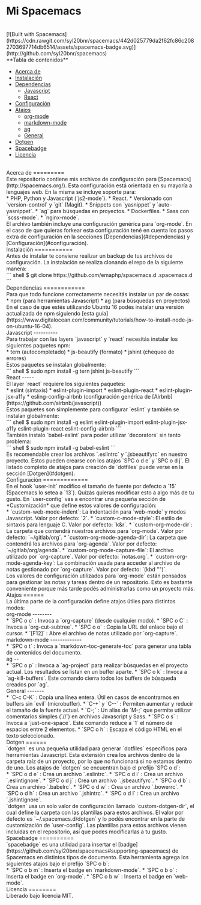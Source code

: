 Mi Spacemacs
=

<br>
[![Built with Spacemacs](https://cdn.rawgit.com/syl20bnr/spacemacs/442d025779da2f62fc86c2082703697714db6514/assets/spacemacs-badge.svg)](http://github.com/syl20bnr/spacemacs)

<br>
<!-- markdown-toc start - Don't edit this section. Run M-x markdown-toc-generate-toc again -->
**Tabla de contenidos**

- [Acerca de](#acerca-de)
- [Instalación](#instalación)
- [Dependencias](#dependencias)
    - [Javascript](#javascript)
    - [React](#react)
- [Configuración](#configuración)
- [Atajos](#atajos)
    - [org-mode](#org-mode)
    - [markdown-mode](#markdown-mode)
    - [ag](#ag)
    - [General](#general)
- [Dotgen](#dotgen)
- [Spacebadge](#spacebadge)
- [Licencia](#licencia)

<!-- markdown-toc end -->

<br>
Acerca de
=========

<br>
Este repositorio contiene mis archivos de configuración para [Spacemacs](http://spacemacs.org/). Esta configuración está orientada en su mayoría a lenguajes web. En la misma se incluye soporte para:

<br>
 * PHP, Python y Javascript (`js2-mode`).
 * React.
 * Versionado con `version-control` y `git` (Magit).
 * Snippets con `yasnippet` y `auto-yasnippet`.
 * `ag` para búsquedas en proyectos.
 * Dockerfiles.
 * Sass con `scss-mode`.
 * `nginx-mode`.

<br>
El archivo también incluye una configuración genérica para `org-mode`. En el caso de que quieras forkear esta configuración tené en cuenta los pasos extra de configuración en la secciones [Dependencias](#dependencias) y [Configuración](#configuración).

<br>
Instalación
===========

<br>
Antes de instalar te conviene realizar un backup de tus archivos de configuración. La instalación se realiza clonando el repo de la siguiente manera:

<br>
``` shell
 $ git clone https://github.com/emaphp/spacemacs.d .spacemacs.d
```

<br>
Dependencias
============

<br>
Para que todo funcione correctamente necesitás instalar un par de cosas:

<br>
 * npm (para herramientas Javascript)
 * ag (para búsquedas en proyectos)

<br>
En el caso de que estés utilizando Ubuntu 16 podés instalar una versión actualizada de npm siguiendo [esta guía](https://www.digitalocean.com/community/tutorials/how-to-install-node-js-on-ubuntu-16-04).

<br>
Javascript
----------

<br>
Para trabajar con las layers `javascript` y `react` necesitás instalar los siguientes paquetes npm:

<br>
 * tern (autocompletado)
 * js-beautify (formato)
 * jshint (chequeo de errores)

<br>
Estos paquetes se instalan globalmente:

<br>
``` shell
 $ sudo npm install -g tern jshint js-beautify
```

<br>
React
-----

<br>
El layer `react` requiere los siguientes paquetes:

<br>
 * eslint (sintaxis)
 * eslint-plugin-import
 * eslint-plugin-react
 * eslint-plugin-jsx-a11y
 * esling-config-airbnb (configuración genérica de [Airbnb](https://github.com/airbnb/javascript))

<br>
Estos paquetes son simplemente para configurar `eslint` y también se instalan globalmente:

<br>
``` shell
 $ sudo npm install -g eslint eslint-plugin-import eslint-plugin-jsx-a11y eslint-plugin-react eslint-config-airbnb
```

<br>
También instalo `babel-eslint` para poder utilizar `decorators` sin tanto problema:

<br>
``` shell
 $ sudo npm install -g babel-eslint
```

<br>
Es recomendable crear los archivos `.eslintrc` y `.jsbeautifyrc` en nuestro proyecto. Estos pueden crearse con los atajos `SPC o d e` y `SPC o d j`. El listado completo de atajos para creación de `dotfiles` puede verse en la sección [Dotgen](#dotgen).

<br>
Configuración
=============

<br>
En el hook `user-init` modifico el tamaño de fuente por defecto a `15` (Spacemacs lo setea a `13`). Quizás quieras modificar esto a algo más de tu gusto. En `user-config` vas a encontrar una pequeña sección de *Customización* que define estos valores de configuración:

<br>
 * `custom-web-mode-indent`: La indentación para `web-mode` y modos Javascript. Valor por defecto: `2`.
 * `custom-c-mode-style`: El estilo de sintaxis para lenguaje C. Valor por defecto: `k&r`.
 * `custom-org-mode-dir`: La carpeta que contendrá nuestros archivos para `org-mode`. Valor por defecto: `~/gitlab/org`.
 * `custom-org-mode-agenda-dir`: La carpeta que contendrá los archivos para `org-agenda`. Valor por defecto: `~/gitlab/org/agenda`.
 * `custom-org-mode-capture-file`: El archivo utilizado por `org-capture`. Valor por defecto: `notas.org`.
 * `custom-org-mode-agenda-key`: La combinación usada para acceder al archivo de notas gestionado por `org-capture`. Valor por defecto: `(kbd "<f12>")`.

<br>
Los valores de configuración utilizados para `org-mode` están pensados para gestionar las notas y tareas dentro de un repositorio. Esto es bastante conveniente porque más tarde podés administrarlas como un proyecto más.

<br>
Atajos
======

<br>
La última parte de la configuración define atajos útiles para distintos modos:

<br>
org-mode
--------

<br>
 * `SPC o c` : Invoca a `org-capture` (desde cualquier modo).
 * `SPC o C` : Invoca a `org-cut-subtree`.
 * `SPC o o` : Copia la URL del enlace bajo el cursor.
 * `[F12]`   : Abre el archivo de notas utilizado por `org-capture`.

<br>
markdown-mode
-------------

<br>
 * `SPC o t` : Invoca a `markdown-toc-generate-toc` para generar una tabla de contenidos del documento.

<br>
ag
--

<br>
 * `SPC o p` : Invoca a `ag-project` para realizar búsquedas en el proyecto actual. Los resultados se listan en un buffer aparte.
 * `SPC o k` : Invoca a `ag-kill-buffers`. Este comando cierra todos los buffers de búsqueda creados por `ag`.

<br>
General
-------

<br>
 * `C-c C-K` : Copia una línea entera. Útil en casos de encontrarnos en buffers sin `evil` (microbuffer).
 * `C-+` y `C--` : Permiten aumentar y reducir el tamaño de la fuente actual.
 * `C-;` : Un alias de `M-;` que permite utilizar comentarios simples (`//`) en archivos Javascript y Sass.
 * `SPC o s` : Invoca a `just-one-space`. Este comando reduce a `1` el número de espacios entre 2 elementos.
 * `SPC o h` : Escapa el código HTML en el texto seleccionado.

<br>
Dotgen
======

<br>
`dotgen` es una pequeña utilidad para generar `dotfiles` específicos para herramientas Javascript. Esta extensión crea los archivos dentro de la carpeta raíz de un proyecto, por lo que no funcionará si no estamos dentro de uno. Los atajos de `dotgen` se encuentran bajo el prefijo `SPC o d`:

<br>
  * `SPC o d e` : Crea un archivo `.eslintrc`.
  * `SPC o d i` : Crea un archivo `.eslintignore`.
  * `SPC o d j` : Crea un archivo `.jsbeautifyrc`.
  * `SPC o d b` : Crea un archivo `.babelrc`.
  * `SPC o d w` : Crea un archivo `.bowerrc`.
  * `SPC o d h` : Crea un archivo `.jshintrc`.
  * `SPC o d I` : Crea un archivo `.jshintignore`.

<br>
`dotgen` usa un solo valor de configuración llamado `custom-dotgen-dir`, el cual define la carpeta con las plantillas para estos archivos. El valor por defecto es `~/.spacemacs.d/dotgen` y lo podés encontrar en la parte de customización de `user-config`. Las plantillas para estos archivos vienen incluidas en el repositorio, así que podes modificarlas a tu gusto.

<br>
Spacebadge
==========

<br>
`spacebadge` es una utilidad para insertar el [badge](https://github.com/syl20bnr/spacemacs#supporting-spacemacs) de Spacemacs en distintos tipos de documento. Esta herramienta agrega los siguientes atajos bajo el prefijo `SPC o b`:

<br>
 * `SPC o b m` : Inserta el badge en `markdown-mode`.
 * `SPC o b o` : Inserta el badge en `org-mode`.
 * `SPC o b w` : Inserta el badge en `web-mode`.

<br>
Licencia
========

<br>
Liberado bajo licencia MIT.
